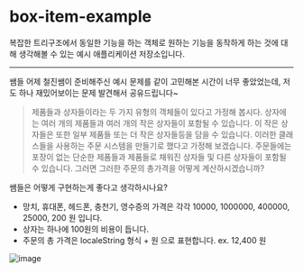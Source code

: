 # box-item-example
복잡한 트리구조에서 동일한 기능을 하는 객체로 원하는 기능을 동작하게 하는 것에 대해 생각해볼 수 있는 예시 애플리케이션 저장소입니다.

--- 

쌤들 어제 철진쌤이 준비해주신 예시 문제를 같이 고민해본 시간이 너무 좋았었는데, 저도 하나 재밌어보이는 문제 발견해서 공유드립니다~

> 제품들과 상자들이라는 두 가지 유형의 객체들이 있다고 가정해 봅시다. 상자에는 여러 개의 제품들과 여러 개의 작은 상자들이 포함될 수 있습니다. 이 작은 상자들은 또한 일부 제품들 또는 더 작은 상자들등을 담을 수 있습니다.
이러한 클래스들을 사용하는 주문 시스템을 만들기로 했다고 가정해 보겠습니다. 주문들에는 포장이 없는 단순한 제품들과 제품들로 채워진 상자들 및 다른 상자들이 포함될 수 있습니다. 그러면 그러한 주문의 총가격을 어떻게 계산하시겠습니까?

쌤들은 어떻게 구현하는게 좋다고 생각하시나요?

- 망치, 휴대폰, 헤드폰, 충천기, 영수증의 가격은 각각 10000, 1000000, 400000, 25000, 200 원 입니다.
- 상자는 하나에 100원의 비용이 듭니다.
- 주문의 총 가격은 localeString 형식 + 원 으로 표현합니다. ex. 12,400 원

![image](https://github.com/code-cleansing-day/box-item-example/assets/93258739/51ad24c8-f40d-4aae-81ca-2966ca25036b)
